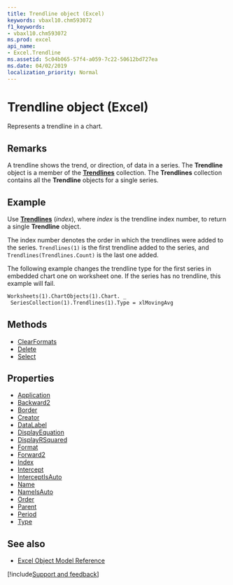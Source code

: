 ```yaml
---
title: Trendline object (Excel)
keywords: vbaxl10.chm593072
f1_keywords:
- vbaxl10.chm593072
ms.prod: excel
api_name:
- Excel.Trendline
ms.assetid: 5c04b065-57f4-a059-7c22-50612bd727ea
ms.date: 04/02/2019
localization_priority: Normal
---
```



# Trendline object (Excel)

Represents a trendline in a chart.


## Remarks

A trendline shows the trend, or direction, of data in a series. The **Trendline** object is a member of the **[Trendlines](Excel.Trendlines(object).md)** collection. The **Trendlines** collection contains all the **Trendline** objects for a single series.


## Example

Use **[Trendlines](Excel.Series.Trendlines.md)** (_index_), where _index_ is the trendline index number, to return a single **Trendline** object.

The index number denotes the order in which the trendlines were added to the series. `Trendlines(1)` is the first trendline added to the series, and `Trendlines(Trendlines.Count)` is the last one added.

The following example changes the trendline type for the first series in embedded chart one on worksheet one. If the series has no trendline, this example will fail.

```vb
Worksheets(1).ChartObjects(1).Chart. _ 
 SeriesCollection(1).Trendlines(1).Type = xlMovingAvg
```

## Methods

- [ClearFormats](Excel.Trendline.ClearFormats.md)
- [Delete](Excel.Trendline.Delete.md)
- [Select](Excel.Trendline.Select.md)

## Properties

- [Application](Excel.Trendline.Application.md)
- [Backward2](Excel.Trendline.Backward2.md)
- [Border](Excel.Trendline.Border.md)
- [Creator](Excel.Trendline.Creator.md)
- [DataLabel](Excel.Trendline.DataLabel.md)
- [DisplayEquation](Excel.Trendline.DisplayEquation.md)
- [DisplayRSquared](Excel.Trendline.DisplayRSquared.md)
- [Format](Excel.Trendline.Format.md)
- [Forward2](Excel.Trendline.Forward2.md)
- [Index](Excel.Trendline.Index.md)
- [Intercept](Excel.Trendline.Intercept.md)
- [InterceptIsAuto](Excel.Trendline.InterceptIsAuto.md)
- [Name](Excel.Trendline.Name.md)
- [NameIsAuto](Excel.Trendline.NameIsAuto.md)
- [Order](Excel.Trendline.Order.md)
- [Parent](Excel.Trendline.Parent.md)
- [Period](Excel.Trendline.Period.md)
- [Type](Excel.Trendline.Type.md)

## See also

- [Excel Object Model Reference](overview/Excel/object-model.md)

[!include[Support and feedback](~/includes/feedback-boilerplate.md)]